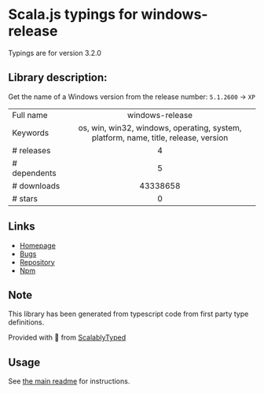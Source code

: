 
# Scala.js typings for windows-release

Typings are for version 3.2.0

## Library description:
Get the name of a Windows version from the release number: `5.1.2600` → `XP`

|                    |                 |
| ------------------ | :-------------: |
| Full name          | windows-release |
| Keywords           | os, win, win32, windows, operating, system, platform, name, title, release, version |
| # releases         | 4 |
| # dependents       | 5 |
| # downloads        | 43338658 |
| # stars            | 0 |

## Links
- [Homepage](https://github.com/sindresorhus/windows-release#readme)
- [Bugs](https://github.com/sindresorhus/windows-release/issues)
- [Repository](https://github.com/sindresorhus/windows-release)
- [Npm](https://www.npmjs.com/package/windows-release)
    


## Note
This library has been generated from typescript code from first party type definitions.

Provided with :purple_heart: from [ScalablyTyped](https://github.com/oyvindberg/ScalablyTyped)

## Usage
See [the main readme](../../readme.md) for instructions.


